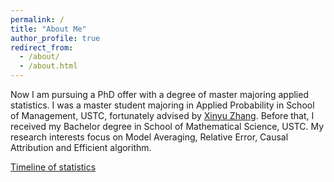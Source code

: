 ```yaml
---
permalink: /
title: "About Me"
author_profile: true
redirect_from: 
  - /about/
  - /about.html
---
```


Now I am pursuing a PhD offer with a degree of master majoring applied statistics. I was a master student majoring in Applied Probability in School of Management, USTC, fortunately advised by [Xinyu Zhang](https://bs.ustc.edu.cn/chinese/profile-578.html). Before that, I received my Bachelor degree in School of Mathematical Science, USTC. My research interests focus on Model Averaging, Relative Error, Causal Attribution and Efficient algorithm.

[Timeline of statistics](https://matheming.github.io/files/timeline.pdf)
